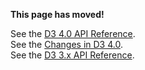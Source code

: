 **This page has moved!**

See the [D3 4.0 API Reference](https://github.com/d3/d3/blob/master/API.md#continuous-scales).
<br>See the [Changes in D3 4.0](https://github.com/d3/d3/blob/master/CHANGES.md#continuous-scales).
<br>See the [D3 3.x API Reference](https://github.com/d3/d3-3.x-api-reference/blob/master/Quantitative-Scales.md).
